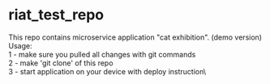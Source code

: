 # riat_test_repo
This repo contains microservice application "cat exhibition". (demo version)\
Usage:\
1 - make sure you pulled all changes with git commands\
2 - make 'git clone' of this repo\
3 - start application on your device with deploy instruction\

